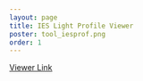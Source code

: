 ```yaml
---
layout: page
title: IES Light Profile Viewer
poster: tool_iesprof.png
order: 1
---
```

[Viewer Link](assets/tools/iesProfile/index.html)